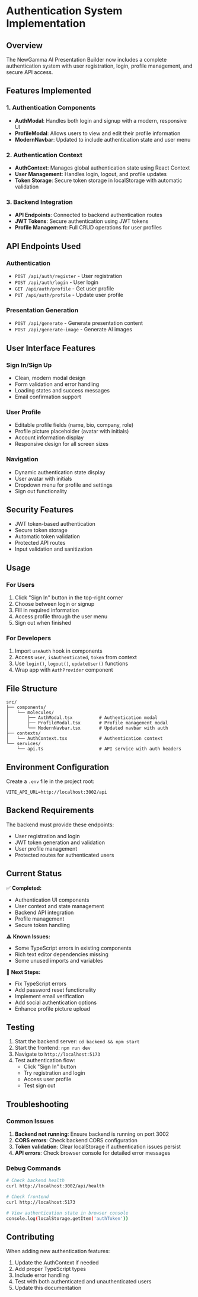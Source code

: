 # Authentication System Implementation

## Overview
The NewGamma AI Presentation Builder now includes a complete authentication system with user registration, login, profile management, and secure API access.

## Features Implemented

### 1. Authentication Components
- **AuthModal**: Handles both login and signup with a modern, responsive UI
- **ProfileModal**: Allows users to view and edit their profile information
- **ModernNavbar**: Updated to include authentication state and user menu

### 2. Authentication Context
- **AuthContext**: Manages global authentication state using React Context
- **User Management**: Handles login, logout, and profile updates
- **Token Storage**: Secure token storage in localStorage with automatic validation

### 3. Backend Integration
- **API Endpoints**: Connected to backend authentication routes
- **JWT Tokens**: Secure authentication using JWT tokens
- **Profile Management**: Full CRUD operations for user profiles

## API Endpoints Used

### Authentication
- `POST /api/auth/register` - User registration
- `POST /api/auth/login` - User login
- `GET /api/auth/profile` - Get user profile
- `PUT /api/auth/profile` - Update user profile

### Presentation Generation
- `POST /api/generate` - Generate presentation content
- `POST /api/generate-image` - Generate AI images

## User Interface Features

### Sign In/Sign Up
- Clean, modern modal design
- Form validation and error handling
- Loading states and success messages
- Email confirmation support

### User Profile
- Editable profile fields (name, bio, company, role)
- Profile picture placeholder (avatar with initials)
- Account information display
- Responsive design for all screen sizes

### Navigation
- Dynamic authentication state display
- User avatar with initials
- Dropdown menu for profile and settings
- Sign out functionality

## Security Features

- JWT token-based authentication
- Secure token storage
- Automatic token validation
- Protected API routes
- Input validation and sanitization

## Usage

### For Users
1. Click "Sign In" button in the top-right corner
2. Choose between login or signup
3. Fill in required information
4. Access profile through the user menu
5. Sign out when finished

### For Developers
1. Import `useAuth` hook in components
2. Access `user`, `isAuthenticated`, `token` from context
3. Use `login()`, `logout()`, `updateUser()` functions
4. Wrap app with `AuthProvider` component

## File Structure

```
src/
├── components/
│   └── molecules/
│       ├── AuthModal.tsx          # Authentication modal
│       ├── ProfileModal.tsx       # Profile management modal
│       └── ModernNavbar.tsx       # Updated navbar with auth
├── contexts/
│   └── AuthContext.tsx            # Authentication context
└── services/
    └── api.ts                     # API service with auth headers
```

## Environment Configuration

Create a `.env` file in the project root:
```env
VITE_API_URL=http://localhost:3002/api
```

## Backend Requirements

The backend must provide these endpoints:
- User registration and login
- JWT token generation and validation
- User profile management
- Protected routes for authenticated users

## Current Status

✅ **Completed:**
- Authentication UI components
- User context and state management
- Backend API integration
- Profile management
- Secure token handling

⚠️ **Known Issues:**
- Some TypeScript errors in existing components
- Rich text editor dependencies missing
- Some unused imports and variables

🚀 **Next Steps:**
- Fix TypeScript errors
- Add password reset functionality
- Implement email verification
- Add social authentication options
- Enhance profile picture upload

## Testing

1. Start the backend server: `cd backend && npm start`
2. Start the frontend: `npm run dev`
3. Navigate to `http://localhost:5173`
4. Test authentication flow:
   - Click "Sign In" button
   - Try registration and login
   - Access user profile
   - Test sign out

## Troubleshooting

### Common Issues
1. **Backend not running**: Ensure backend is running on port 3002
2. **CORS errors**: Check backend CORS configuration
3. **Token validation**: Clear localStorage if authentication issues persist
4. **API errors**: Check browser console for detailed error messages

### Debug Commands
```bash
# Check backend health
curl http://localhost:3002/api/health

# Check frontend
curl http://localhost:5173

# View authentication state in browser console
console.log(localStorage.getItem('authToken'))
```

## Contributing

When adding new authentication features:
1. Update the AuthContext if needed
2. Add proper TypeScript types
3. Include error handling
4. Test with both authenticated and unauthenticated users
5. Update this documentation

